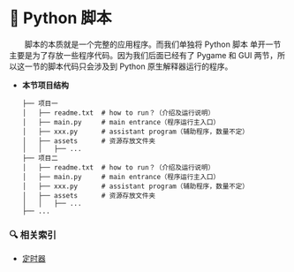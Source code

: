 # 🏹 Python 脚本

&emsp;&emsp;脚本的本质就是一个完整的应用程序。而我们单独将 Python 脚本 单开一节主要是为了存放一些程序代码。因为我们后面已经有了 Pygame 和 GUI 两节，所以这一节的脚本代码只会涉及到 Python 原生解释器运行的程序。

+ **本节项目结构**

    ```
    ├── 项目一
    │   ├── readme.txt  # how to run？（介绍及运行说明）
    │   ├── main.py     # main entrance（程序运行主入口）
    │   ├── xxx.py      # assistant program（辅助程序，数量不定）
    │   ├── assets      # 资源存放文件夹
    │   │   ├── ...
    ├── 项目二
    │   ├── readme.txt  # how to run？（介绍及运行说明）
    │   ├── main.py     # main entrance（程序运行主入口）
    │   ├── xxx.py      # assistant program（辅助程序，数量不定）
    │   ├── assets      # 资源存放文件夹
    │   │   ├── ...
    ├── ...
    ```

### 🔍 相关索引

+ [定时器](timer)